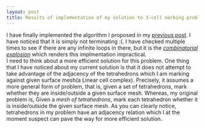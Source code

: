 ```yaml
---
layout: post
title: Results of implementation of my solution to 3-cell marking problem
---
```


I have finally implemented the algorithm I proposed in my [previous post](http://pranavkantgaur.github.io/Solutions-to-inside-outside-1/). I have noticed that it is simply not terminating :(. I have checked multiple times to see if there are any infinite loops in there, but it is the [_combinatorial explosion_](https://en.wikipedia.org/wiki/Combinatorial_explosion) which renders this implmentation impractical.  
I need to think about a more efficient solution for this problem. One thing that I have noticed about my current solution is that it does not attempt to take advantage of the adjacency of the tetrahedrons which I am marking against given surface mesh(a Linear cell complex). Precisely, it assumes a more general form of problem, that is, given a set of tetrahedrons, mark whether they are inside/outside a given surface mesh. Whereas, my original problem is, Given a _mesh of tetrahedrons_, mark each tetrahedron whether it is inside/outside the given surface mesh. As you can clearly notice, tetrahedrons in my problem have an adjacency relation which I at the moment suspect can pave the way for more efficient solution.

